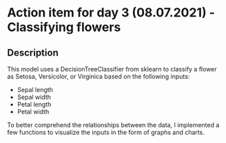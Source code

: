 # Action item for day 3 (08.07.2021) - Classifying flowers

## Description
This model uses a DecisionTreeClassifier from sklearn to classify a flower as Setosa, Versicolor, or Virginica based on the following inputs:
- Sepal length
- Sepal width
- Petal length
- Petal width

To better comprehend the relationships between the data, I implemented a few functions to visualize the inputs in the form of graphs and charts. 